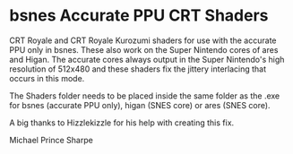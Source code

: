 # bsnes Accurate PPU CRT Shaders

CRT Royale and CRT Royale Kurozumi shaders for use with the accurate PPU only in bsnes. These also work on the Super Nintendo cores of ares and Higan. The accurate cores always output in the Super Nintendo's high resolution of 512x480 and these shaders fix the jittery interlacing that occurs in this mode. 

The Shaders folder needs to be placed inside the same folder as the .exe for bsnes (accurate PPU only), higan (SNES core) or ares (SNES core).

A big thanks to Hizzlekizzle for his help with creating this fix.

Michael Prince Sharpe
